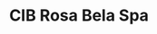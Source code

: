---
title: "CIB Rosa Bela Spa"
url: /ciudad-guayana-puerto-ordaz/cib-rosa-bela-spa/
shop: Kosmetik
---